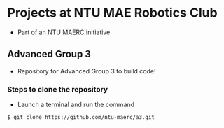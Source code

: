 # Projects at NTU MAE Robotics Club

* Part of an NTU MAERC initiative

## Advanced Group 3

* Repository for Advanced Group 3 to build code!

### Steps to clone the repository
* Launch a terminal and run the command  
```
$ git clone https://github.com/ntu-maerc/a3.git 
```
